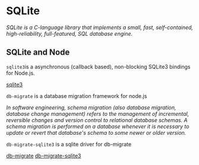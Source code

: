 # SQLite

_SQLite is a C-language library that implements a small, fast, self-contained, high-reliability, full-featured, SQL database engine._

## SQLite and Node

`sqlite3`is a asynchronous (callback based), non-blocking SQLite3 bindings for Node.js.

[sqlite3](https://github.com/mapbox/node-sqlite3)

`db-migrate` is a database migration framework for node.js

_In software engineering, schema migration (also database migration, database change management) refers to the management of incremental, reversible changes and version control to relational database schemas. A schema migration is performed on a database whenever it is necessary to update or revert that database's schema to some newer or older version._

`db-migrate-sqlite3` is a sqlite driver for db-migrate

[db-migrate](https://github.com/db-migrate/node-db-migrate)
[db-migrate-sqlite3](https://github.com/db-migrate/sqlite)

